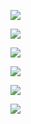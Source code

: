 ![](https://github.com/gnosia93/xla-torch/blob/main/neuronx/images/vscode-remote-1.png)

![](https://github.com/gnosia93/xla-torch/blob/main/neuronx/images/vscode-remote-2.png)

![](https://github.com/gnosia93/xla-torch/blob/main/neuronx/images/vscode-remote-3.png)

![](https://github.com/gnosia93/xla-torch/blob/main/neuronx/images/vscode-remote-4.png)

![](https://github.com/gnosia93/xla-torch/blob/main/neuronx/images/vscode-remote-5.png)

![](https://github.com/gnosia93/xla-torch/blob/main/neuronx/images/vscode-remote-6.png)

